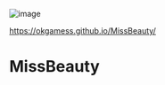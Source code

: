 ![image](https://user-images.githubusercontent.com/72168010/134055793-4b6215ec-0a3f-41eb-92a7-6a2075a5089d.png)


https://okgamess.github.io/MissBeauty/

# MissBeauty
